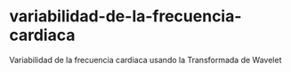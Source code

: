 # variabilidad-de-la-frecuencia-cardiaca
Variabilidad de la frecuencia cardiaca usando la Transformada de Wavelet
